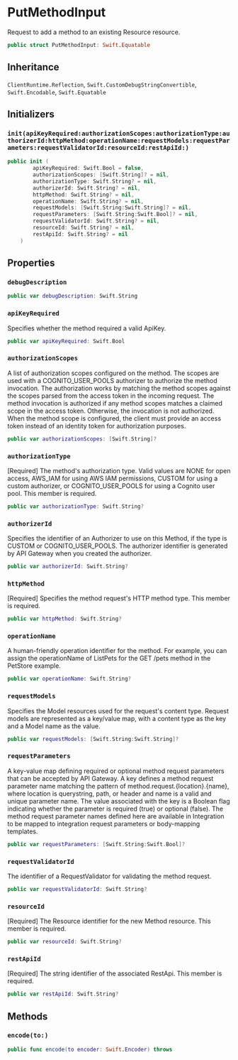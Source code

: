 # PutMethodInput

Request to add a method to an existing Resource resource.

``` swift
public struct PutMethodInput: Swift.Equatable 
```

## Inheritance

`ClientRuntime.Reflection`, `Swift.CustomDebugStringConvertible`, `Swift.Encodable`, `Swift.Equatable`

## Initializers

### `init(apiKeyRequired:authorizationScopes:authorizationType:authorizerId:httpMethod:operationName:requestModels:requestParameters:requestValidatorId:resourceId:restApiId:)`

``` swift
public init (
        apiKeyRequired: Swift.Bool = false,
        authorizationScopes: [Swift.String]? = nil,
        authorizationType: Swift.String? = nil,
        authorizerId: Swift.String? = nil,
        httpMethod: Swift.String? = nil,
        operationName: Swift.String? = nil,
        requestModels: [Swift.String:Swift.String]? = nil,
        requestParameters: [Swift.String:Swift.Bool]? = nil,
        requestValidatorId: Swift.String? = nil,
        resourceId: Swift.String? = nil,
        restApiId: Swift.String? = nil
    )
```

## Properties

### `debugDescription`

``` swift
public var debugDescription: Swift.String 
```

### `apiKeyRequired`

Specifies whether the method required a valid ApiKey.

``` swift
public var apiKeyRequired: Swift.Bool
```

### `authorizationScopes`

A list of authorization scopes configured on the method. The scopes are used with a COGNITO\_USER\_POOLS authorizer to authorize the method invocation. The authorization works by matching the method scopes against the scopes parsed from the access token in the incoming request. The method invocation is authorized if any method scopes matches a claimed scope in the access token. Otherwise, the invocation is not authorized. When the method scope is configured, the client must provide an access token instead of an identity token for authorization purposes.

``` swift
public var authorizationScopes: [Swift.String]?
```

### `authorizationType`

\[Required\] The method's authorization type. Valid values are NONE for open access, AWS\_IAM for using AWS IAM permissions, CUSTOM for using a custom authorizer, or COGNITO\_USER\_POOLS for using a Cognito user pool.
This member is required.

``` swift
public var authorizationType: Swift.String?
```

### `authorizerId`

Specifies the identifier of an Authorizer to use on this Method, if the type is CUSTOM or COGNITO\_USER\_POOLS. The authorizer identifier is generated by API Gateway when you created the authorizer.

``` swift
public var authorizerId: Swift.String?
```

### `httpMethod`

\[Required\] Specifies the method request's HTTP method type.
This member is required.

``` swift
public var httpMethod: Swift.String?
```

### `operationName`

A human-friendly operation identifier for the method. For example, you can assign the operationName of ListPets for the GET /pets method in the PetStore example.

``` swift
public var operationName: Swift.String?
```

### `requestModels`

Specifies the Model resources used for the request's content type. Request models are represented as a key/value map, with a content type as the key and a Model name as the value.

``` swift
public var requestModels: [Swift.String:Swift.String]?
```

### `requestParameters`

A key-value map defining required or optional method request parameters that can be accepted by API Gateway. A key defines a method request parameter name matching the pattern of  method.request.{location}.{name}, where location is querystring, path, or header and name is a valid and unique parameter name. The value associated with the key is a Boolean flag indicating whether the parameter is required (true) or optional (false).  The method request parameter names defined here are available in Integration to be mapped to integration request parameters or body-mapping templates.

``` swift
public var requestParameters: [Swift.String:Swift.Bool]?
```

### `requestValidatorId`

The identifier of a RequestValidator for validating the method request.

``` swift
public var requestValidatorId: Swift.String?
```

### `resourceId`

\[Required\] The Resource identifier for the new Method resource.
This member is required.

``` swift
public var resourceId: Swift.String?
```

### `restApiId`

\[Required\] The string identifier of the associated RestApi.
This member is required.

``` swift
public var restApiId: Swift.String?
```

## Methods

### `encode(to:)`

``` swift
public func encode(to encoder: Swift.Encoder) throws 
```

